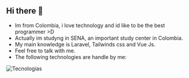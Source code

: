 ## Hi there 👋

-  Im from Colombia, i love technology and id like to be the best programmer >D
-  Actually im studyng in SENA, an important study center in Colombia.
-  My main knowledge is Laravel, Tailwinds css and Vue Js.
-  Feel free to talk with me.
-  The following technologies are handle by me:

![Tecnologias](https://github.com/user-attachments/assets/67057884-dcbb-401b-bada-f817080fde88)
